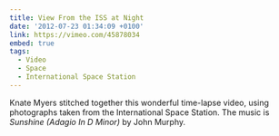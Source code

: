 ```yaml
---
title: View From the ISS at Night
date: '2012-07-23 01:34:09 +0100'
link: https://vimeo.com/45878034
embed: true
tags:
  - Video
  - Space
  - International Space Station
---
```

Knate Myers stitched together this wonderful time-lapse video, using photographs taken from the International Space Station. The music is <cite>Sunshine (Adagio In D Minor)</cite> by John Murphy.

